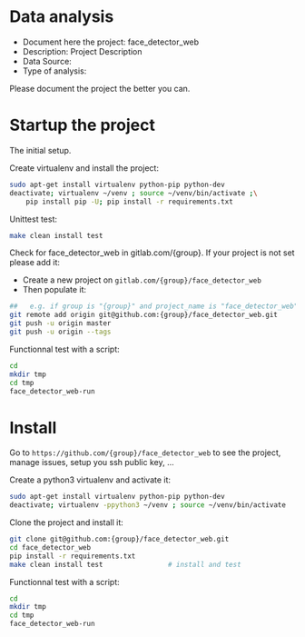 # Data analysis
- Document here the project: face_detector_web
- Description: Project Description
- Data Source:
- Type of analysis:

Please document the project the better you can.

# Startup the project

The initial setup.

Create virtualenv and install the project:
```bash
sudo apt-get install virtualenv python-pip python-dev
deactivate; virtualenv ~/venv ; source ~/venv/bin/activate ;\
    pip install pip -U; pip install -r requirements.txt
```

Unittest test:
```bash
make clean install test
```

Check for face_detector_web in gitlab.com/{group}.
If your project is not set please add it:

- Create a new project on `gitlab.com/{group}/face_detector_web`
- Then populate it:

```bash
##   e.g. if group is "{group}" and project_name is "face_detector_web"
git remote add origin git@github.com:{group}/face_detector_web.git
git push -u origin master
git push -u origin --tags
```

Functionnal test with a script:

```bash
cd
mkdir tmp
cd tmp
face_detector_web-run
```

# Install

Go to `https://github.com/{group}/face_detector_web` to see the project, manage issues,
setup you ssh public key, ...

Create a python3 virtualenv and activate it:

```bash
sudo apt-get install virtualenv python-pip python-dev
deactivate; virtualenv -ppython3 ~/venv ; source ~/venv/bin/activate
```

Clone the project and install it:

```bash
git clone git@github.com:{group}/face_detector_web.git
cd face_detector_web
pip install -r requirements.txt
make clean install test                # install and test
```
Functionnal test with a script:

```bash
cd
mkdir tmp
cd tmp
face_detector_web-run
```
